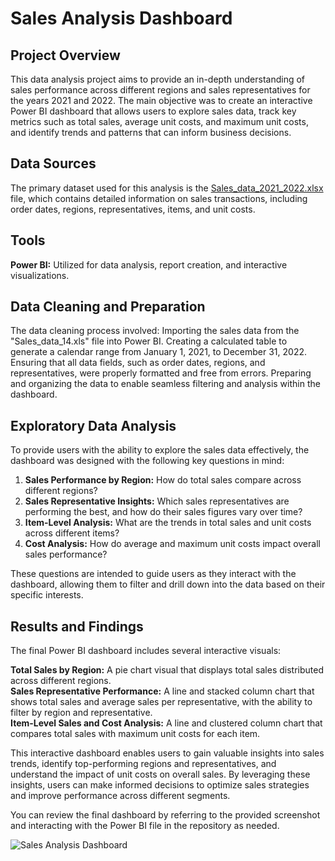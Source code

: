 # Sales Analysis Dashboard

## Project Overview
This data analysis project aims to provide an in-depth understanding of sales performance across different regions and sales representatives for the years 2021 and 2022. The main objective was to create an interactive Power BI dashboard that allows users to explore sales data, track key metrics such as total sales, average unit costs, and maximum unit costs, and identify trends and patterns that can inform business decisions.

## Data Sources
The primary dataset used for this analysis is the [Sales_data_2021_2022.xlsx](https://github.com/user-attachments/files/16858918/Sales_data_2021_2022.xlsx) file, which contains detailed information on sales transactions, including order dates, regions, representatives, items, and unit costs.

## Tools
**Power BI:** Utilized for data analysis, report creation, and interactive visualizations.

## Data Cleaning and Preparation
The data cleaning process involved:
Importing the sales data from the "Sales_data_14.xls" file into Power BI.
Creating a calculated table to generate a calendar range from January 1, 2021, to December 31, 2022.
Ensuring that all data fields, such as order dates, regions, and representatives, were properly formatted and free from errors.
Preparing and organizing the data to enable seamless filtering and analysis within the dashboard.

## Exploratory Data Analysis
To provide users with the ability to explore the sales data effectively, the dashboard was designed with the following key questions in mind:

1) **Sales Performance by Region:** How do total sales compare across different regions?
2) **Sales Representative Insights:** Which sales representatives are performing the best, and how do their sales figures vary over time?
3) **Item-Level Analysis:** What are the trends in total sales and unit costs across different items?
3) **Cost Analysis:** How do average and maximum unit costs impact overall sales performance?

These questions are intended to guide users as they interact with the dashboard, allowing them to filter and drill down into the data based on their specific interests.

## Results and Findings
The final Power BI dashboard includes several interactive visuals:

**Total Sales by Region:** A pie chart visual that displays total sales distributed across different regions. <br />
**Sales Representative Performance:** A line and stacked column chart that shows total sales and average sales per representative, with the ability to filter by region and representative.<br />
**Item-Level Sales and Cost Analysis:** A line and clustered column chart that compares total sales with maximum unit costs for each item.

This interactive dashboard enables users to gain valuable insights into sales trends, identify top-performing regions and representatives, and understand the impact of unit costs on overall sales. By leveraging these insights, users can make informed decisions to optimize sales strategies and improve performance across different segments.

You can review the final dashboard by referring to the provided screenshot and interacting with the Power BI file in the repository as needed.

![Sales Analysis Dashboard](https://github.com/user-attachments/assets/6e141d87-a08c-4dc7-a0bc-5c838ae39314)








